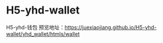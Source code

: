 # H5-yhd-wallet
H5-yhd-钱包
预览地址：https://juexiaojiang.github.io/H5-yhd-wallet/yhd_wallet/htmls/wallet
